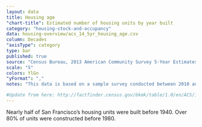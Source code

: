 ```yaml
---
layout: data
title: Housing age
"chart-title": Estimated number of housing units by year built
category: "housing-stock-and-occupancy"
data: housing-overview/acs_14_5yr_housing_age.csv
column: Decades
"axisType": category
type: bar
published: true
source: "Census Bureau, 2013 American Community Survey 5-Year Estimates. Selected Housing Characteristics."
scale: "5"
colors: YlGn
"yFormat": ","
notes: "This data is based on a sample survey conducted between 2010 and 2014. As a result, it does not fully capture units created since 2010."

#Update from here: http://factfinder.census.gov/bkmk/table/1.0/en/ACS/14_1YR/B25034/0500000US06075
---
```


Nearly half of San Francisco’s housing units were built before 1940. Over 80% of units were constructed before 1980.
